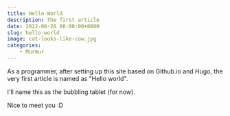 ```yaml
---
title: Hello World
description: The first article
date: 2022-06-26 00:00:00+0000
slug: hello-world
image: cat-looks-like-cow.jpg
categories:
    - Murmur
---
```


As a programmer, after setting up this site based on Github.io and Hugo, the very first article is named as "Hello world".

I'll name this as the bubbling tablet (for now).

Nice to meet you :D